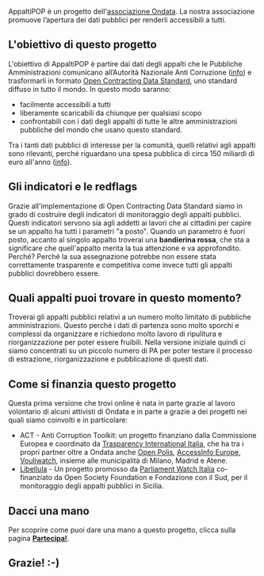 AppaltiPOP è un progetto dell'[associazione Ondata](https://www.ondata.it). La nostra associazione promuove l’apertura dei dati pubblici per renderli accessibili a tutti.

## L'obiettivo di questo progetto


L'obiettivo di AppaltiPOP è partire dai dati degli appalti che le Pubbliche Amministrazioni comunicano all’Autorità Nazionale Anti Corruzione ([info](http://www.anticorruzione.it/portal/public/classic/Attivitadocumentazione/ContrattiPubblici/Normativa)) e trasformarli in formato [Open Contracting Data Standard](https://standard.open-contracting.org/latest/en/), uno standard diffuso in tutto il mondo. In questo modo saranno:
- facilmente accessibili a tutti
- liberamente scaricabili da chiunque per qualsiasi scopo
- confrontabili con i dati degli appalti di tutte le altre amministrazioni pubbliche del mondo che usano questo standard.

Tra i tanti dati pubblici di interesse per la comunità, quelli relativi agli appalti sono rilevanti, perché riguardano una spesa pubblica di circa 150 miliardi di euro all'anno ([info](https://ec.europa.eu/internal_market/scoreboard/performance_by_member_state/index_en.htm)).


## Gli indicatori e le redflags

Grazie all'implementazione di Open Contracting Data Standard siamo in grado di costruire degli indicatori di monitoraggio degli appalti pubblici. Questi indicatori servono sia agli addetti ai lavori che ai cittadini per capire se un appalto ha tutti i parametri "a posto". Quando un parametro è fuori posto, accanto al singolo appalto troverai una **bandierina rossa**, che sta a significare che quell'appalto merita la tua attenzione e va approfondito. Perché? Perché la sua assegnazione potrebbe non essere stata correttamente trasparente e competitiva come invece tutti gli appalti pubblici dovrebbero essere.


## Quali appalti puoi trovare in questo momento?

Troverai gli appalti pubblici relativi a un numero molto limitato di pubbliche amministrazioni. Questo perché i dati di partenza sono molto sporchi e complessi da organizzare e richiedono molto lavoro di ripulitura e riorganizzazione per poter essere fruibili. Nella versione iniziale quindi ci siamo concentrati su un piccolo numero di PA per poter testare il processo di estrazione, riorganizzazione e pubblicazione di questi dati.

## Come si finanzia questo progetto

Questa prima versione che trovi online è nata in parte grazie al lavoro volontario di alcuni attivisti di Ondata e in parte a grazie a dei progetti nei quali siamo coinvolti e in particolare:

-   ACT - Anti Corruption Toolkit: un progetto finanziano dalla Commissione Europea e coordinato da [Trasparency International Italia](https://www.transparency.it/), che ha tra i propri partner oltre a Ondata anche [Open Polis](https://www.openpolis.it/), [AccessInfo Europe](https://www.access-info.org/), [Vouliwatch](https://vouliwatch.gr/), insieme alle municipalità di Milano, Madrid e Atene.
-   [Libellula](http://libellulalab.it/) - Un progetto promosso da [Parliament Watch Italia](http://parliamentwatch.it/) co-finanziato da Open Society Foundation e Fondazione con il Sud, per il monitoraggio degli appalti pubblici in Sicilia.

## Dacci una mano

Per scoprire come puoi dare una mano a questo progetto, clicca sulla pagina **[Partecipa!](./get-involved)**.

## Grazie! :-)
